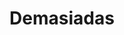 # Demasiadas

[](https://github.com/jorgeatgu/demasiadas/blob/master/img/prou-xavier-felip-cat.jpg)
